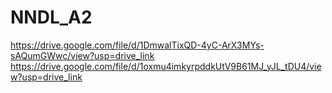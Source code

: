 # NNDL_A2
https://drive.google.com/file/d/1DmwalTixQD-4yC-ArX3MYs-sAQumGWwc/view?usp=drive_link
https://drive.google.com/file/d/1oxmu4imkyrpddkUtV9B61MJ_yJL_tDU4/view?usp=drive_link
